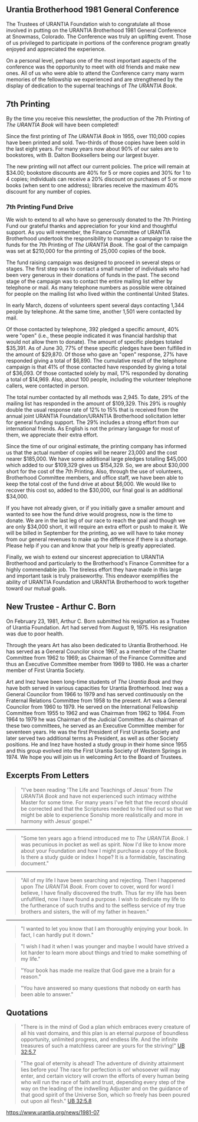 
## Urantia Brotherhood 1981 General Conference

The Trustees of URANTIA Foundation wish to congratulate all those involved in putting on the URANTIA Brotherhood 1981 General Conference at Snowmass, Colorado. The Conference was truly an uplifting event. Those of us privileged to participate in portions of the conference program greatly enjoyed and appreciated the experience.

On a personal level, perhaps one of the most important aspects of the conference was the opportunity to meet with old friends and make new ones. All of us who were able to attend the Conference carry many warm memories of the fellowship we experienced and are strengthened by the display of dedication to the supernal teachings of _The URANTIA Book_.


## 7th Printing

By the time you receive this newsletter, the production of the 7th Printing of _The URANTIA Book_ will have been completed!

Since the first printing of _The URANTIA Book_ in 1955, over 110,000 copies have been printed and sold. Two-thirds of those copies have been sold in the last eight years. For many years now about 90% of our sales are to bookstores, with B. Dalton Booksellers being our largest buyer.

The new printing will not affect our current policies. The price will remain at $34.00; bookstore discounts are 40% for 5 or more copies and 30% for 1 to 4 copies; individuals can receive a 20% discount on purchases of 5 or more books (when sent to one address); libraries receive the maximum 40% discount for any number of copies.

### 7th Printing Fund Drive

We wish to extend to all who have so generously donated to the 7th Printing Fund our grateful thanks and appreciation for your kind and thoughtful support. As you will remember, the Finance Committee of URANTIA Brotherhood undertook the responsibility to manage a campaign to raise the funds for the 7th Printing of _The URANTIA Book_. The goal of the campaign was set at $210,000 for the printing of 25,000 copies of the book.

The fund raising campaign was designed to proceed in several steps or stages. The first step was to contact a small number of individuals who had been very generous in their donations of funds in the past. The second stage of the campaign was to contact the entire mailing list either by telephone or mail. As many telephone numbers as possible were obtained for people on the mailing list who lived within the continental United States.

In early March, dozens of volunteers spent several days contacting 1,344 people by telephone. At the same time, another 1,501 were contacted by mail.

Of those contacted by telephone, 392 pledged a specific amount, 40% were "open" (i.e., these people indicated it was financial hardship that would not allow them to donate). The amount of specific pledges totaled $35,391. As of June 30, 77% of these specific pledges have been fulfilled in the amount of $29,870. Of those who gave an "open" response, 27% have responded giving a total of $6,890. The cumulative result of the telephone campaign is that 41% of those contacted have responded by giving a total of $36,093. Of those contacted solely by mail, 17% responded by donating a total of $14,969. Also, about 100 people, including the volunteer telephone callers, were contacted in person.

The total number contacted by all methods was 2,945. To date, 29% of the mailing list has responded in the amount of $109,329. This 29% is roughly double the usual response rate of 12% to 15% that is received from the annual joint URANTIA Foundation/URANTIA Brotherhood solicitation letter for general funding support. The 29% includes a strong effort from our international friends. As English is not the primary language for most of them, we appreciate their extra effort.

Since the time of our original estimate, the printing company has informed us that the actual number of copies will be nearer 23,000 and the cost nearer $185,000. We have some additional large pledges totalling $45,000 which added to our $109,329 gives us $154,329. So, we are about $30,000 short for the cost of the 7th Printing. Also, through the use of volunteers, Brotherhood Committee members, and office staff, we have been able to keep the total cost of the fund drive at about $6,000. We would like to recover this cost so, added to the $30,000, our final goal is an additional $34,000.

If you have not already given, or if you initially gave a smaller amount and wanted to see how the fund drive would progress, now is the time to donate. We are in the last leg of our race to reach the goal and though we are only $34,000 short, it will require an extra effort or push to make it. We will be billed in September for the printing, ao we will have to take money from our general revenues to make up the difference if there is a shortage. Please help if you can and know that your help is greatly appreciated.

Finally, we wish to extend our sincerest appreciation to URANTIA Brotherhood and particularly to the Brotherhood's Finance Committee for a highly commendable job. The tireless effort they have made in this large and important task is truly praiseworthy. This endeavor exemplifies the ability of URANTIA Foundation and URANTIA Brotherhood to work together toward our mutual goals.

## New Trustee - Arthur C. Born

On February 23, 1981, Arthur C. Born submitted his resignation as a Trustee of Urantia Foundation. Art had served from August 9, 1975. His resignation was due to poor health.

Through the years Art has also been dedicated to Urantia Brotherhood. He has served as a General Councilor since 1967, as a member of the Charter Committee from 1962 to 1969; as Chairman of the Finance Committee and thus an Executive Committee member from 1969 to 1980. He was a charter member of First Urantia Society.

Art and Inez have been long-time students of _The Urantia Book_ and they have both served in various capacities for Urantia Brotherhood. Inez was a General Councilor from 1966 to 1979 and has served continuously on the Fraternal Relations Committee from 1958 to the present. Art was a General Councilor from 1960 to 1979. He served on the International Fellowship Committee from 1955 to 1962 and was Chairman from 1962 to 1964. From 1964 to 1979 he was Chairman of the Judicial Committee. As chairman of these two committees, he served as an Executive Committee member for seventeen years. He was the first President of First Urantia Society and later served two additional terms as President, as well as other Society positions. He and Inez have hosted a study group in their home since 1955 and this group evolved into the First Urantia Society of Western Springs in 1974. We hope you will join us in welcoming Art to the Board of Trustees.

## Excerpts From Letters

> "I've been reading 'The Life and Teachings of Jesus' from _The URANTlA Book_ and have not experienced such intimacy withthe Master for some time. For many years I've felt that the record should be corrected and that the Scriptures needed to he filled out so that we might be able to experience Sonship more realistically and more in harmony with Jesus‘ gospel."

---

> "Some ten years ago a friend introduced me to _The URANTIA Book_. I was pecunious in pocket as well as spirit. Now I'd like to know more about your Foundation and how I might purchase a copy of the Book. ls there a study guide or index I hope? It is a formidable, fascinating document."

---

> "All of my life I have been searching and rejecting. Then I happened upon _The URANTIA Book_. From cover to cover, word for word I believe, I have finally discovered the truth. Thus far my life has been unfulfilled, now l have found a purpose. I wish to dedicate my life to the furtherance of such truths and to the selfless service of my true brothers and sisters, the will of my father in heaven."

---

> "I wanted to let you know that I am thoroughly enjoying your book. In fact, I can hardly put it down." 

> "I wish I had it when I was younger and maybe I would have strived a lot harder to learn more about things and tried to make something of my life."

> "Your book has made me realize that God gave me a brain for a reason."

> "You have answered so many questions that nobody on earth has been able to answer."

## Quotations

> "There is in the mind of God a plan which embraces every creature of all his vast domains, and this plan is an eternal purpose of boundless opportunity, unlimited progress, and endless life. And the infinite treasures of such a matchless career are yours for the striving!" [UB 32:5.7](/en/The_Urantia_Book/32#p5_7)

> "The goal of eternity is ahead! The adventure of divinity attainment lies before you! The race for perfection is on! whosoever will may enter, and certain victory will crown the efforts of every human being who will run the race of faith and trust, depending every step of the way on the leading of the indwelling Adjuster and on the guidance of that good spirit of the Universe Son, which so freely has been poured out upon all flesh." [UB 32:5.8](/en/The_Urantia_Book/32#p5_8)


https://www.urantia.org/news/1981-07